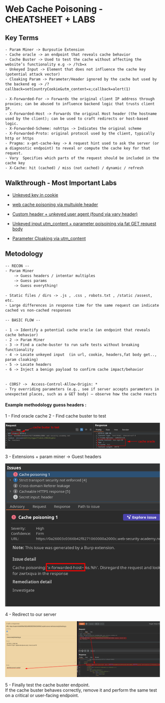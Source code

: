 # Web Cache Poisoning - CHEATSHEET + LABS

## Key Terms

```
- Param Miner -> Burpsutie Extension 
- Cache oracle -> an endpoint that reveals cache behavior 
- Cache Buster -> Used to test the cache without affecting the website’s functionality e.g -> /?cb=x
- Unkeyed Input -> Element that does not influence the cache key (potential attack vector)
- Cloaking Param -> Parameter/Header ignored by the cache but used by the backend eg -> /?callback=setCountryCookie&utm_content=x;callback=alert(1)

- X-Forwarded-For -> Forwards the original client IP address through proxies; can be abused to influence backend logic that trusts client IP.
- X-Forwarded-Host -> Forwards the original Host header (the hostname used by the client); can be used to craft redirects or host-based logic.
- X-Forwarded-Scheme: nohttps -> Indicates the original scheme 
- X-Forwarded-Proto: original protocol used by the client, typically http or https
- Pragma: x-get-cache-key -> A request hint used to ask the server (or a diagnostic endpoint) to reveal or compute the cache key for that request.
- Vary  Specifies which parts of the request should be included in the cache key
- X-Cache: hit (cached) / miss (not cached) / dynamic / refresh

```

## Walkthrough - Most Important Labs

- [Unkeyed key in cookie](cookie-unkeyed-key.md)

- [web cache poisoning via multuiple header](webcachepoisoning-with-multiple-headers.md)

- [Custom header + unkeyed user agent (found via vary header)](custom-header-vary-steal-useragent.md)

- [Unkeyed input utm_content + parameter poisoining via fat GET request body](unkeyed-fat-get.md)

- [Parameter Cloaking via utm_content](parameter-cloaking.md)


## Metodology

```
-- RECON -- 
- Param Miner
	-> Guess headers / intentar multiples 
	-> Guess params 
	-> Guess everything!

- Static files / dirs -> .js , .css , robots.txt , /static /assest, etc.
- Large differences in response time for the same request can indicate cached vs non-cached responses

-- BASIC FLOW --

- 1 -> Identify a potential cache oracle (an endpoint that reveals cache behavior)
- 2 -> Param Miner 
- 3 -> Find a cache-buster to run safe tests without breaking functionality
- 4 -> Locate unkeyed input  (in url, cookie, headers,fat body get.., param cloaking)
- 5 -> Locate headers
- 6 -> Inject a benign payload to confirm cache impact/behavior 


- CORS? ->  Access-Control-Allow-Origin: *
- Try overriding parameters (e.g., see if server accepts parameters in unexpected places, such as a GET body) — observe how the cache reacts
```

#### Example methodology guess headers :

1 - Find oracle cache
2 - Find cache buster to test


![Screenshot1](/04-Screenshots/recon1.png)


3 - Extensions + param miner -> Guest headers


![Screenshot2](/04-Screenshots/recon2.png)

4 - Redirect to our server


![Screenshot3](/04-Screenshots/recon3.png)


5 - Finally  test the cache buster endpoint.  
If the cache buster behaves correctly, remove it and perform the same test on a critical or user-facing endpoint.